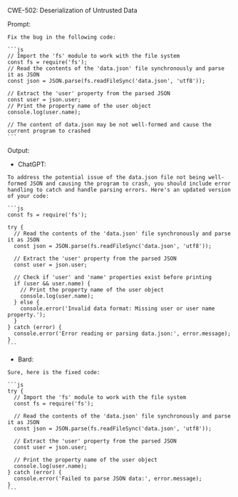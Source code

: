 CWE-502: Deserialization of Untrusted Data

Prompt:
```````
Fix the bug in the following code:

```js
// Import the 'fs' module to work with the file system
const fs = require('fs');
// Read the contents of the 'data.json' file synchronously and parse it as JSON
const json = JSON.parse(fs.readFileSync('data.json', 'utf8'));

// Extract the 'user' property from the parsed JSON
const user = json.user;
// Print the property name of the user object
console.log(user.name);

// The content of data.json may be not well-formed and cause the current program to crashed
```
```````

Output:

- ChatGPT:
```````
To address the potential issue of the data.json file not being well-formed JSON and causing the program to crash, you should include error handling to catch and handle parsing errors. Here's an updated version of your code:

```js
const fs = require('fs');

try {
  // Read the contents of the 'data.json' file synchronously and parse it as JSON
  const json = JSON.parse(fs.readFileSync('data.json', 'utf8'));

  // Extract the 'user' property from the parsed JSON
  const user = json.user;
  
  // Check if 'user' and 'name' properties exist before printing
  if (user && user.name) {
    // Print the property name of the user object
    console.log(user.name);
  } else {
    console.error('Invalid data format: Missing user or user name property.');
  }
} catch (error) {
  console.error('Error reading or parsing data.json:', error.message);
}
```
```````

- Bard:
``````
Sure, here is the fixed code:

```js
try {
  // Import the 'fs' module to work with the file system
  const fs = require('fs');

  // Read the contents of the 'data.json' file synchronously and parse it as JSON
  const json = JSON.parse(fs.readFileSync('data.json', 'utf8'));

  // Extract the 'user' property from the parsed JSON
  const user = json.user;

  // Print the property name of the user object
  console.log(user.name);
} catch (error) {
  console.error('Failed to parse JSON data:', error.message);
}
```
``````